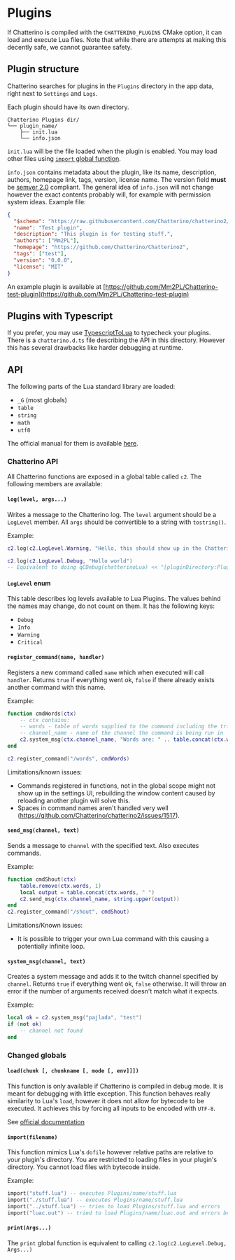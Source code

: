 # Plugins

If Chatterino is compiled with the `CHATTERINO_PLUGINS` CMake option, it can
load and execute Lua files. Note that while there are attempts at making this
decently safe, we cannot guarantee safety.

## Plugin structure

Chatterino searches for plugins in the `Plugins` directory in the app data, right next to `Settings` and `Logs`.

Each plugin should have its own directory.

```
Chatterino Plugins dir/
└── plugin_name/
    ├── init.lua
    └── info.json
```

`init.lua` will be the file loaded when the plugin is enabled. You may load other files using [`import` global function](#importfilename=).

`info.json` contains metadata about the plugin, like its name, description,
authors, homepage link, tags, version, license name. The version field **must**
be [semver 2.0](https://semver.org/) compliant. The general idea of `info.json`
will not change however the exact contents probably will, for example with
permission system ideas.
Example file:

```json
{
  "$schema": "https://raw.githubusercontent.com/Chatterino/chatterino2/master/docs/plugin-info.schema.json",
  "name": "Test plugin",
  "description": "This plugin is for testing stuff.",
  "authors": ["Mm2PL"],
  "homepage": "https://github.com/Chatterino/Chatterino2",
  "tags": ["test"],
  "version": "0.0.0",
  "license": "MIT"
}
```

An example plugin is available at [https://github.com/Mm2PL/Chatterino-test-plugin](https://github.com/Mm2PL/Chatterino-test-plugin)

## Plugins with Typescript

If you prefer, you may use [TypescriptToLua](https://typescripttolua.github.io)
to typecheck your plugins. There is a `chatterino.d.ts` file describing the API
in this directory. However this has several drawbacks like harder debugging at
runtime.

## API

The following parts of the Lua standard library are loaded:

- `_G` (most globals)
- `table`
- `string`
- `math`
- `utf8`

The official manual for them is available [here](https://www.lua.org/manual/5.4/manual.html#6).

### Chatterino API

All Chatterino functions are exposed in a global table called `c2`. The following members are available:

#### `log(level, args...)`

Writes a message to the Chatterino log. The `level` argument should be a
`LogLevel` member. All `args` should be convertible to a string with
`tostring()`.

Example:

```lua
c2.log(c2.LogLevel.Warning, "Hello, this should show up in the Chatterino log by default")

c2.log(c2.LogLevel.Debug, "Hello world")
-- Equivalent to doing qCDebug(chatterinoLua) << "[pluginDirectory:Plugin Name]" << "Hello, world"; from C++
```

#### `LogLevel` enum

This table describes log levels available to Lua Plugins. The values behind the names may change, do not count on them. It has the following keys:

- `Debug`
- `Info`
- `Warning`
- `Critical`

#### `register_command(name, handler)`

Registers a new command called `name` which when executed will call `handler`.
Returns `true` if everything went ok, `false` if there already exists another
command with this name.

Example:

```lua
function cmdWords(ctx)
    -- ctx contains:
    -- words - table of words supplied to the command including the trigger
    -- channel_name - name of the channel the command is being run in
    c2.system_msg(ctx.channel_name, "Words are: " .. table.concat(ctx.words, " "))
end

c2.register_command("/words", cmdWords)
```

Limitations/known issues:

- Commands registered in functions, not in the global scope might not show up in the settings UI,
  rebuilding the window content caused by reloading another plugin will solve this.
- Spaces in command names aren't handled very well (https://github.com/Chatterino/chatterino2/issues/1517).

#### `send_msg(channel, text)`

Sends a message to `channel` with the specified text. Also executes commands.

Example:

```lua
function cmdShout(ctx)
    table.remove(ctx.words, 1)
    local output = table.concat(ctx.words, " ")
    c2.send_msg(ctx.channel_name, string.upper(output))
end
c2.register_command("/shout", cmdShout)
```

Limitations/Known issues:

- It is possible to trigger your own Lua command with this causing a potentially infinite loop.

#### `system_msg(channel, text)`

Creates a system message and adds it to the twitch channel specified by
`channel`. Returns `true` if everything went ok, `false` otherwise. It will
throw an error if the number of arguments received doesn't match what it
expects.

Example:

```lua
local ok = c2.system_msg("pajlada", "test")
if (not ok)
    -- channel not found
end
```

### Changed globals

#### `load(chunk [, chunkname [, mode [, env]]])`

This function is only available if Chatterino is compiled in debug mode. It is meant for debugging with little exception.
This function behaves really similarity to Lua's `load`, however it does not allow for bytecode to be executed.
It achieves this by forcing all inputs to be encoded with `UTF-8`.

See [official documentation](https://www.lua.org/manual/5.4/manual.html#pdf-load)

#### `import(filename)`

This function mimics Lua's `dofile` however relative paths are relative to your plugin's directory.
You are restricted to loading files in your plugin's directory. You cannot load files with bytecode inside.

Example:

```lua
import("stuff.lua") -- executes Plugins/name/stuff.lua
import("./stuff.lua") -- executes Plugins/name/stuff.lua
import("../stuff.lua") -- tries to load Plugins/stuff.lua and errors
import("luac.out") -- tried to load Plugins/name/luac.out and errors because it contains non-utf8 data
```

#### `print(Args...)`

The `print` global function is equivalent to calling `c2.log(c2.LogLevel.Debug, Args...)`
